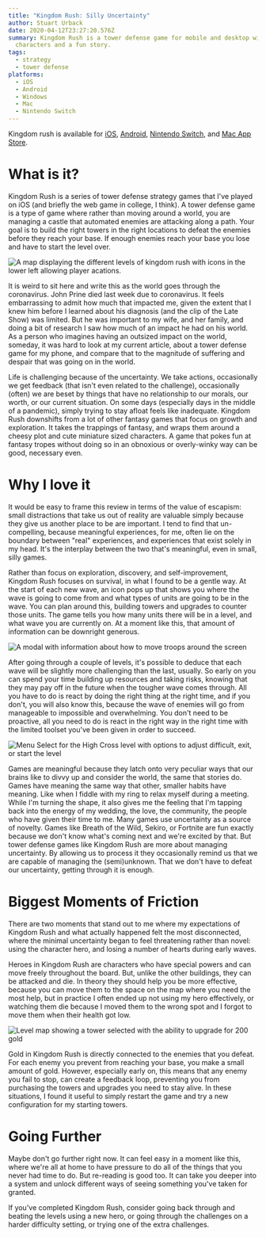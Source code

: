 ```yaml
---
title: "Kingdom Rush: Silly Uncertainty"
author: Stuart Urback
date: 2020-04-12T23:27:20.576Z
summary: Kingdom Rush is a tower defense game for mobile and desktop with cute
  characters and a fun story.
tags: 
  - strategy
  - tower defense
platforms:
  - iOS
  - Android
  - Windows
  - Mac
  - Nintendo Switch
---
```

Kingdom rush is available for [iOS](https://itunes.apple.com/us/app/kingdom-rush/id516378985?mt=8&at=11l5VB&ct=KR_ironWeb), [Android](https://play.google.com/store/apps/details?id=com.ironhidegames.android.kingdomrush), [Nintendo Switch](https://www.nintendo.com/games/detail/kingdom-rush-frontiers-switch/), and [Mac App Store](https://geo.itunes.apple.com/us/app/kingdom-rush-hd/id838989419?mt=12&at=11l5VB&ct=KR_ironWeb).

# What is it?

Kingdom Rush is a series of tower defense strategy games that I've played on iOS (and briefly the web game in college, I think). A tower defense game is a type of game where rather than moving around a world, you are managing a castle that automated enemies are attacking along a path. Your goal is to build the right towers in the right locations to defeat the enemies before they reach your base. If enough enemies reach your base you lose and have to start the level over.

![A map displaying the different levels of kingdom rush with icons in the lower left allowing player acations.](/static/img/img_1797.png "Kingdom Rush: Origins Map")

It is weird to sit here and write this as the world goes through the coronavirus. John Prine died last week due to coronavirus. It feels embarrassing to admit how much that impacted me, given the extent that I knew him before I learned about his diagnosis (and the clip of the Late Show) was limited. But he was important to my wife, and her family, and doing a bit of research I saw how much of an impact he had on his world. As a person who imagines having an outsized impact on the world, someday, it was hard to look at my current article, about a tower defense game for my phone, and compare that to the magnitude of suffering and despair that was going on in the world.

Life is challenging because of the uncertainty. We take actions, occasionally we get feedback (that isn't even related to the challenge), occasionally (often) we are beset by things that have no relationship to our morals, our worth, or our current situation. On some days (especially days in the middle of a pandemic), simply trying to stay afloat feels like inadequate. Kingdom Rush downshifts from a lot of other fantasy games that focus on growth and exploration. It takes the trappings of fantasy, and wraps them around a cheesy plot and cute miniature sized characters. A game that pokes fun at fantasy tropes without doing so in an obnoxious or overly-winky way can be good, necessary even.

# Why I love it

It would be easy to frame this review in terms of the value of escapism: small distractions that take us out of reality are valuable simply because they give us another place to be are important. I tend to find that un-compelling, because meaningful experiences, for me, often lie on the boundary between "real" experiences, and experiences that exist solely in my head. It's the interplay between the two that's meaningful, even in small, silly games.

Rather than focus on exploration, discovery, and self-improvement, Kingdom Rush focuses on survival, in what I found to be a gentle way. At the start of each new wave, an icon pops up that shows you where the wave is going to come from and what types of units are going to be in the wave. You can plan around this, building towers and upgrades to counter those units. The game tells you how many units there will be in a level, and what wave you are currently on. At a moment like this, that amount of information can be downright generous.

![A modal with information about how to move troops around the screen](/static/img/img_1801.png "Command Your Troops Tip")

After going through a couple of levels, it's possible to deduce that each wave will be slightly more challenging than the last, usually. So early on you can spend your time building up resources and taking risks, knowing that they may pay off in the future when the tougher wave comes through. All you have to do is react by doing the right thing at the right time, and if you don't, you will also know this, because the wave of enemies will go from manageable to impossible and overwhelming. You don't need to be proactive, all you need to do is react in the right way in the right time with the limited toolset you've been given in order to succeed.

![Menu Select for the High Cross level with options to adjust difficult, exit, or start the level](/static/img/img_1798.png "Menu For The High Cross Level")

Games are meaningful because they latch onto very peculiar ways that our brains like to divvy up and consider the world, the same that stories do. Games have meaning the same way that other, smaller habits have meaning. Like when I fiddle with my ring to relax myself during a meeting. While I'm turning the shape, it also gives me the feeling that I'm tapping back into the energy of my wedding, the love, the community, the people who have given their time to me. Many games use uncertainty as a source of novelty. Games like Breath of the Wild, Sekiro, or Fortnite are fun exactly because we don't know what's coming next and we're excited by that. But tower defense games like Kingdom Rush are more about managing uncertainty. By allowing us to process it they occasionally remind us that we are capable of managing the (semi)unknown. That we don't have to defeat our uncertainty, getting through it is enough.

# Biggest Moments of Friction

There are two moments that stand out to me where my expectations of Kingdom Rush and what actually happened felt the most disconnected, where the minimal uncertainty began to feel threatening rather than novel: using the character hero, and losing a number of hearts during early waves.

Heroes in Kingdom Rush are characters who have special powers and can move freely throughout the board. But, unlike the other buildings, they can be attacked and die. In theory they should help you be more effective, because you can move them to the space on the map where you need the most help, but in practice I often ended up not using my hero effectively, or watching them die because I moved them to the wrong spot and I forgot to move them when their health got low.

![Level map showing a tower selected with the ability to upgrade for 200 gold](/static/img/img_1800.png "Upgrade Tower")

Gold in Kingdom Rush is directly connected to the enemies that you defeat. For each enemy you prevent from reaching your base, you make a small amount of gold. However, especially early on, this means that any enemy you fail to stop, can create a feedback loop, preventing you from purchasing the towers and upgrades you need to stay alive. In these situations, I found it useful to simply restart the game and try a new configuration for my starting towers.

# Going Further

Maybe don't go further right now. It can feel easy in a moment like this, where we're all at home to have pressure to do all of the things that you never had time to do. But re-reading is good too. It can take you deeper into a system and unlock different ways of seeing something you've taken for granted.

If you've completed Kingdom Rush, consider going back through and beating the levels using a new hero, or going through the challenges on a harder difficulty setting, or trying one of the extra challenges.
